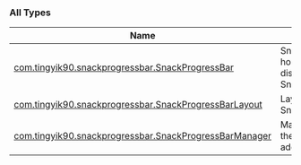 

### All Types

| Name | Summary |
|---|---|
| [com.tingyik90.snackprogressbar.SnackProgressBar](../com.tingyik90.snackprogressbar/-snack-progress-bar/index.md) | SnackProgressBar is the holder for information to be displayed via SnackProgressBarManager. |
| [com.tingyik90.snackprogressbar.SnackProgressBarLayout](../com.tingyik90.snackprogressbar/-snack-progress-bar-layout/index.md) | Layout class for SnackProgressBar. |
| [com.tingyik90.snackprogressbar.SnackProgressBarManager](../com.tingyik90.snackprogressbar/-snack-progress-bar-manager/index.md) | Manager class handling all the SnackProgressBars added. |
